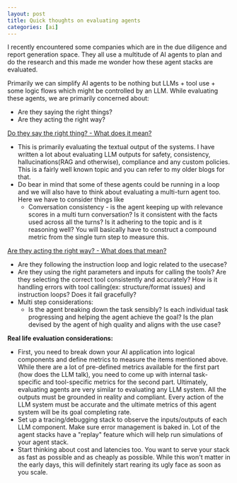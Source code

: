 ```yaml
---
layout: post
title: Quick thoughts on evaluating agents
categories: [ai]
---
```


I recently encountered some companies which are in the due diligence and report generation space. They all use a multitude of AI agents to plan and do the research and this made me wonder how these agent stacks are evaluated.

Primarily we can simplify AI agents to be nothing but LLMs + tool use + some logic flows which might be controlled by an LLM. While evaluating these agents, we are primarily concerned about:  
  - Are they saying the right things? 
  - Are they acting the right way? 

<u>Do they say the right thing? - What does it mean? </u>
  - This is primarily evaluating the textual output of the systems. I have written a lot about evaluating LLM outputs for safety, consistency, hallucinations(RAG and otherwise), compliance and any custom policies. This is a fairly well known topic and you can refer to my older blogs for that. 
  - Do bear in mind that some of these agents could be running in a loop and we will also have to think about evaluating a multi-turn agent too. Here we have to consider things like
    - Conversation consistency - is the agent keeping up with relevance scores in a multi turn conversation? Is it consistent with the facts used across all the turns? Is it adhering to the topic and is it reasoning well? You will basically have to construct a compound metric from the single turn step to measure this.

<u>Are they acting the right way?  - What does that mean? </u>
  - Are they following the instruction loop and logic related to the usecase? 
  - Are they using the right parameters and inputs for calling the tools? Are they selecting the correct tool consistently and accurately? How is it handling errors with tool calling(ex: structure/format issues) and instruction loops? Does it fail gracefully? 
  - Multi step considerations: 
    - Is the agent breaking down the task sensibly? Is each individual task progressing and helping the agent achieve the goal? Is the plan devised by the agent of high quality and aligns with the use case? 

<b>Real life evaluation considerations: </b>

  - First, you need to break down your AI application into logical components and define metrics to measure the items mentioned above. While there are a lot of pre-defined metrics available for the first part (how does the LLM talk), you need to come up with internal task-specific and tool-specific metrics for the second part. Ultimately, evaluating agents are very similar to evaluating any LLM system. All the outputs must be grounded in reality and compliant. Every action of the LLM system must be accurate and the ultimate metrics of this agent system will be its goal completing rate. 
  - Set up a tracing/debugging stack to observe the inputs/outputs of each LLM component. Make sure error management is baked in. Lot of the agent stacks have a "replay" feature which will help run simulations of your agent stack. 
  - Start thinking about cost and latencies too. You want to serve your stack as fast as possible and as cheaply as possible. While this won't matter in the early days, this will definitely start rearing its ugly face as soon as you scale. 
